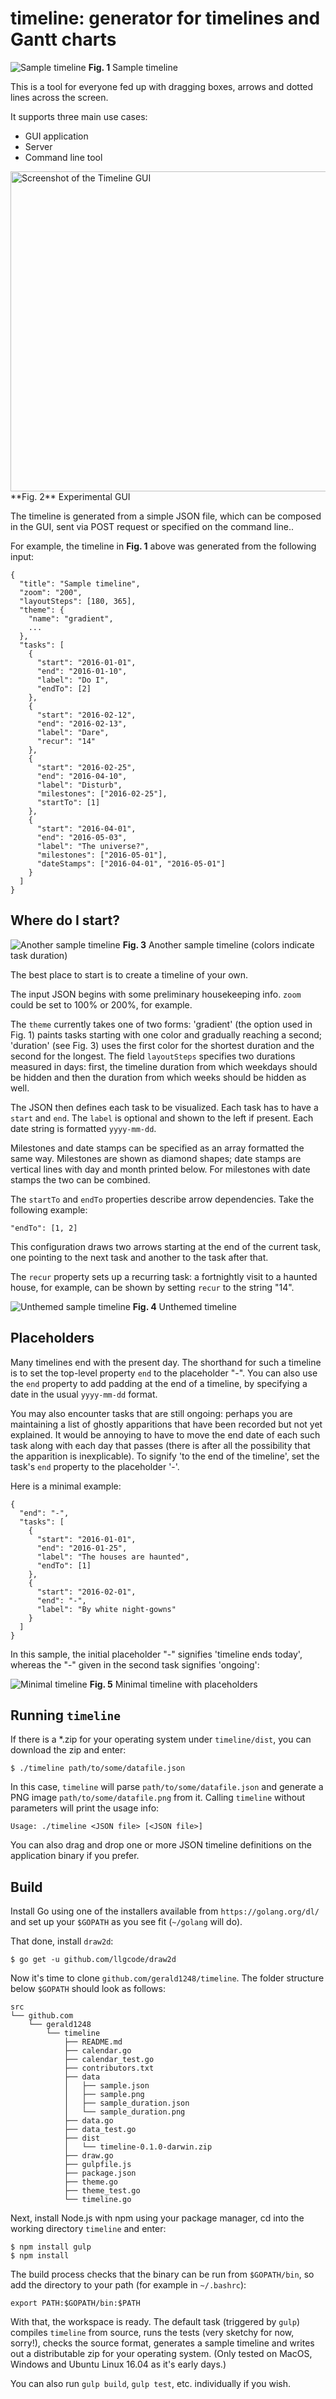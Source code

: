 timeline: generator for timelines and Gantt charts
==================================================

![Sample timeline](data/sample.png?raw=true "Sample timeline")
**Fig. 1** Sample timeline

This is a tool for everyone fed up with dragging boxes, arrows and dotted lines across the screen.

It supports three main use cases:

* GUI application
* Server
* Command line tool

<img src="screenshots/compose.png" width="512" alt="Screenshot of the Timeline GUI"/>
**Fig. 2** Experimental GUI

The timeline is generated from a simple JSON file, which can be composed in the GUI, sent via POST request or specified on the command line..

For example, the timeline in **Fig. 1** above was generated from the following input:
```
{
  "title": "Sample timeline",
  "zoom": "200",
  "layoutSteps": [180, 365],
  "theme": {
    "name": "gradient",
    ... 
  },
  "tasks": [
    {
      "start": "2016-01-01",
      "end": "2016-01-10",
      "label": "Do I",
      "endTo": [2]
    },
    {
      "start": "2016-02-12",
      "end": "2016-02-13",
      "label": "Dare",
      "recur": "14"
    },
    {
      "start": "2016-02-25",
      "end": "2016-04-10",
      "label": "Disturb",
      "milestones": ["2016-02-25"],
      "startTo": [1]
    },
    {
      "start": "2016-04-01",
      "end": "2016-05-03",
      "label": "The universe?",
      "milestones": ["2016-05-01"],
      "dateStamps": ["2016-04-01", "2016-05-01"]
    }
  ]
}
```

Where do I start?
-----------------
![Another sample timeline](data/sample_duration.png?raw=true "Another sample timeline")
**Fig. 3** Another sample timeline (colors indicate task duration)

The best place to start is to create a timeline of your own.

The input JSON begins with some preliminary housekeeping info. `zoom` could be set to 100% or 200%, for example.

The `theme` currently takes one of two forms: 'gradient' (the option used in Fig. 1) paints tasks starting with one color and gradually reaching a second; 'duration' (see Fig. 3) uses the first color for the shortest duration and the second for the longest. The field `layoutSteps` specifies two durations measured in days: first, the timeline duration from which weekdays should be hidden and then the duration from which weeks should be hidden as well.

The JSON then defines each task to be visualized. Each task has to have a `start` and `end`. The `label` is optional and shown to the left if present. Each date string is formatted `yyyy-mm-dd`.

Milestones and date stamps can be specified as an array formatted the same way. Milestones are shown as diamond shapes; date stamps are vertical lines with day and month printed below. For milestones with date stamps the two can be combined.

The `startTo` and `endTo` properties describe arrow dependencies. Take the following example:
```
"endTo": [1, 2]
```
This configuration draws two arrows starting at the end of the current task, one pointing to the next task and another to the task after that.

The `recur` property sets up a recurring task: a fortnightly visit to a haunted house, for example, can be shown by setting `recur` to the string "14".

![Unthemed sample timeline](data/sample_unthemed.png?raw=true "Unthemed sample timeline")
**Fig. 4** Unthemed timeline

Placeholders
------------
Many timelines end with the present day. The shorthand for such a timeline is to set the top-level property `end` to the placeholder "-". You can also use the `end` property to add padding at the end of a timeline, by specifying a date in the usual `yyyy-mm-dd` format.

You may also encounter tasks that are still ongoing: perhaps you are maintaining a list of ghostly apparitions that have been recorded but not yet explained. It would be annoying to have to move the end date of each such task along with each day that passes (there is after all the possibility that the apparition is inexplicable). To signify 'to the end of the timeline', set the task's `end` property to the placeholder '-'.

Here is a minimal example:
```
{
  "end": "-",
  "tasks": [
    {
      "start": "2016-01-01",
      "end": "2016-01-25",
      "label": "The houses are haunted",
      "endTo": [1]
    },
    {
      "start": "2016-02-01",
      "end": "-",
      "label": "By white night-gowns"
    }
  ]
}
```

In this sample, the initial placeholder "-" signifies 'timeline ends today', whereas the "-" given in the second task signifies 'ongoing':

![Minimal timeline](data/sample_minimal.png?raw=true "Minimal timeline")
**Fig. 5** Minimal timeline with placeholders

Running `timeline`
------------------

If there is a \*.zip for your operating system under `timeline/dist`, you can download the zip and enter:
```
$ ./timeline path/to/some/datafile.json
```
In this case, `timeline` will parse `path/to/some/datafile.json` and generate a PNG image `path/to/some/datafile.png` from it. Calling `timeline` without parameters will print the usage info:
```
Usage: ./timeline <JSON file> [<JSON file>]
```

You can also drag and drop one or more JSON timeline definitions on the application binary if you prefer.

Build
-----
Install Go using one of the installers available from `https://golang.org/dl/` and set up your `$GOPATH` as you see fit (`~/golang` will do).

That done, install `draw2d`:

```
$ go get -u github.com/llgcode/draw2d
```

Now it's time to clone `github.com/gerald1248/timeline`. The folder structure below `$GOPATH` should look as follows:
```
src
└── github.com
    └── gerald1248
        └── timeline
            ├── README.md
            ├── calendar.go
            ├── calendar_test.go
            ├── contributors.txt
            ├── data
            │   ├── sample.json
            │   ├── sample.png
            │   ├── sample_duration.json
            │   └── sample_duration.png
            ├── data.go
            ├── data_test.go
            ├── dist
            │   └── timeline-0.1.0-darwin.zip
            ├── draw.go
            ├── gulpfile.js
            ├── package.json
            ├── theme.go
            ├── theme_test.go
            └── timeline.go
```

Next, install Node.js with npm using your package manager, cd into the working directory `timeline` and enter:
```
$ npm install gulp
$ npm install
```
The build process checks that the binary can be run from `$GOPATH/bin`, so add the directory to your path (for example in `~/.bashrc`):
```
export PATH:$GOPATH/bin:$PATH
```
 
With that, the workspace is ready. The default task (triggered by `gulp`) compiles `timeline` from source, runs the tests (very sketchy for now, sorry!), checks the source format, generates a sample timeline and writes out a distributable zip for your operating system. (Only tested on MacOS, Windows and Ubuntu Linux 16.04 as it's early days.)

You can also run `gulp build`, `gulp test`, etc. individually if you wish.

